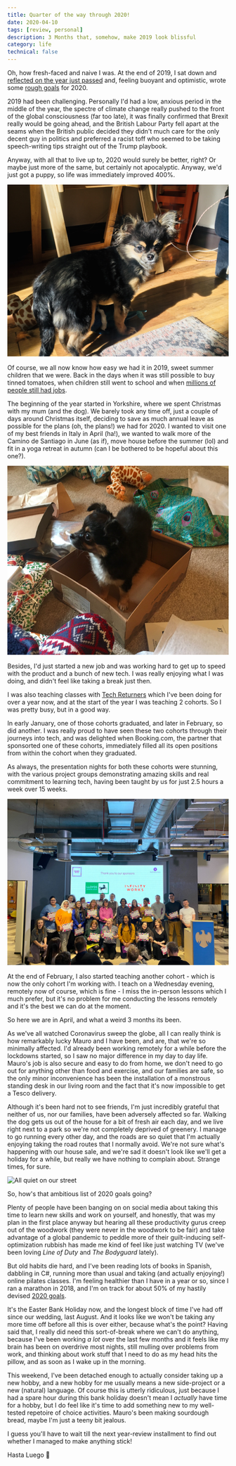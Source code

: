 ```yaml
---
title: Quarter of the way through 2020!
date: 2020-04-10
tags: [review, personal]
description: 3 Months that, somehow, make 2019 look blissful
category: life
technical: false
---
```


Oh, how fresh-faced and naive I was. At the end of 2019, I sat down and <a href="https://www.harrietryder.co.uk/blog/farewell-2019/" target="_blank">reflected on the year just passed</a> and, feeling buoyant and optimistic, wrote some <a href="https://www.harrietryder.co.uk/blog/2020-goals-progress/" target="_blank">rough goals</a> for 2020.

2019 had been challenging. Personally I'd had a low, anxious period in the middle of the year, the spectre of climate change really pushed to the front of the global consciousness (far too late), it was finally confirmed that Brexit really would be going ahead, and the British Labour Party fell apart at the seams when the British public decided they didn't much care for the only decent guy in politics and preferred a racist toff who seemed to be taking speech-writing tips straight out of the Trump playbook.

Anyway, with all that to live up to, 2020 would surely be better, right? Or maybe just more of the same, but certainly not apocalyptic. Anyway, we'd just got a puppy, so life was immediately improved 400%.

![Tofu](./img/tofu.jpg)

Of course, we all now know how easy we had it in 2019, sweet summer children that we were. Back in the days when it was still possible to buy tinned tomatoes, when children still went to school and when [millions of people still had jobs](https://www.ft.com/content/9f3661b9-14cb-472a-9246-d784d436ea52).

The beginning of the year started in Yorkshire, where we spent Christmas with my mum (and the dog). We barely took any time off, just a couple of days around Christmas itself, deciding to save as much annual leave as possible for the plans (oh, the plans!) we had for 2020. I wanted to visit one of my best friends in Italy in April (ha!), we wanted to walk more of the Camino de Santiago in June (as if), move house before the summer (lol) and fit in a yoga retreat in autumn (can I be bothered to be hopeful about this one?).

![Christmas in the Dales](./img/xmas_tofu.png)

Besides, I'd just started a new job and was working hard to get up to speed with the product and a bunch of new tech. I was really enjoying what I was doing, and didn't feel like taking a break just then.

I was also teaching classes with <a href="https://www.techreturners.com/" target="_blank">Tech Returners</a> which I've been doing for over a year now, and at the start of the year I was teaching 2 cohorts. So I was pretty busy, but in a good way.

In early January, one of those cohorts graduated, and later in February, so did another. I was really proud to have seen these two cohorts through their journeys into tech, and was delighted when Booking.com, the partner that sponsorted one of these cohorts, immediately filled all its open positions from within the cohort when they graduated.

As always, the presentation nights for both these cohorts were stunning, with the various project groups demonstrating amazing skills and real commitment to learning tech, having been taught by us for just 2.5 hours a week over 15 weeks.

![Graduation night in January](./img/graduation.jpg)

At the end of February, I also started teaching another cohort - which is now the only cohort I'm working with. I teach on a Wednesday evening, remotely now of course, which is fine - I miss the in-person lessons which I much prefer, but it's no problem for me conducting the lessons remotely and it's the best we can do at the moment.

So here we are in April, and what a weird 3 months its been.

As we've all watched Coronavirus sweep the globe, all I can really think is how remarkably lucky Mauro and I have been, and are, that we're so minimally affected. I'd already been working remotely for a while before the lockdowns started, so I saw no major difference in my day to day life. Mauro's job is also secure and easy to do from home, we don't need to go out for anything other than food and exercise, and our families are safe, so the only minor inconvenience has been the installation of a monstrous standing desk in our living room and the fact that it's now impossible to get a Tesco delivery.

Although it's been hard not to see friends, I'm just incredibly grateful that neither of us, nor our families, have been adversely affected so far. Walking the dog gets us out of the house for a bit of fresh air each day, and we live right next to a park so we're not completely deprived of greenery. I manage to go running every other day, and the roads are so quiet that I'm actually enjoying taking the road routes that I normally avoid. We're not sure what's happening with our house sale, and we're sad it doesn't look like we'll get a holiday for a while, but really we have nothing to complain about. Strange times, for sure.

![All quiet on our street](./img/rangeroad.jpg)

So, how's that ambitious list of 2020 goals going?

Plenty of people have been banging on on social media about taking this time to learn new skills and work on yourself, and honestly, that was my plan in the first place anyway but hearing all these productivity gurus creep out of the woodwork (they were never in the woodwork to be fair) and take advantage of a global pandemic to peddle more of their guilt-inducing self-optimization rubbish has made me kind of feel like just watching TV (we've been loving _Line of Duty_ and _The Bodyguard_ lately).

But old habits die hard, and I've been reading lots of books in Spanish, dabbling in C#, running more than usual and taking (and actually enjoying!) online pilates classes. I'm feeling healthier than I have in a year or so, since I ran a marathon in 2018, and I'm on track for about 50% of my hastily devised <a href="/blog/2020/2020-goals/" target="_blank">2020 goals</a>.

It's the Easter Bank Holiday now, and the longest block of time I've had off since our wedding, last August. And it looks like we won't be taking any more time off before all this is over either, because what's the point? Having said that, I really did need this sort-of-break where we can't do anything, because I've been working _a lot_ over the last few months and it feels like my brain has been on overdrive most nights, still mulling over problems from work, and thinking about work stuff that I need to do as my head hits the pillow, and as soon as I wake up in the morning.

This weekend, I've been detached enough to actually consider taking up a new hobby, and a new hobby for me usually means a new side-project or a new (natural) language. Of course this is utterly ridiculous, just because I had a spare hour during this bank holiday doesn't mean I _actually_ have time for a hobby, but I do feel like it's time to add something new to my well-tested repetoire of choice activities. Mauro's been making sourdough bread, maybe I'm just a teeny bit jealous.

I guess you'll have to wait till the next year-review installment to find out whether I managed to make anything stick!

Hasta Luego 👋
